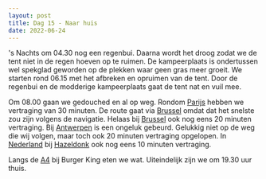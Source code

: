 ```yaml
---
layout: post
title: Dag 15 - Naar huis
date: 2022-06-24
---
```

's Nachts om 04.30 nog een regenbui. Daarna wordt het droog zodat we de tent niet in de regen hoeven op te ruimen. De kampeerplaats is ondertussen wel spekglad geworden op de plekken waar geen gras meer groeit. We starten rond 06.15 met het afbreken en opruimen van de tent. Door de regenbui en de modderige kampeerplaats gaat de tent nat en vuil mee.

Om 08.00 gaan we gedouched en al op weg.
Rondom [Parijs](https://nl.wikipedia.org/wiki/Parijs) hebben we vertraging van 30 minuten. De route gaat via [Brussel](https://nl.wikipedia.org/wiki/Brussel_(stad)) omdat dat het snelste zou zijn volgens de navigatie. Helaas bij [Brussel](https://nl.wikipedia.org/wiki/Brussel_(stad)) ook nog eens 20 minuten vertraging. Bij [Antwerpen](https://nl.wikipedia.org/wiki/Antwerpen_(stad)) is een ongeluk gebeurd. Gelukkig niet op de weg die wij volgen, maar toch ook 20 minuten vertraging opgelopen. In [Nederland](https://nl.wikipedia.org/wiki/Nederland) bij [Hazeldonk](https://nl.wikipedia.org/wiki/Hazeldonk_(Zundert)) ook nog eens 10 minuten vertraging.

Langs de [A4](https://nl.wikipedia.org/wiki/Rijksweg_4) bij Burger King eten we wat. Uiteindelijk zijn we om 19.30 uur thuis.  

